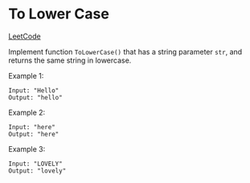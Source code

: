 # To Lower Case
[LeetCode](https://leetcode.com/problems/to-lower-case/)

Implement function `ToLowerCase()` that has a string parameter `str`, and returns the same string in lowercase.

Example 1:
```
Input: "Hello"
Output: "hello"
```

Example 2:
```
Input: "here"
Output: "here"
```

Example 3:
```
Input: "LOVELY"
Output: "lovely"
```

